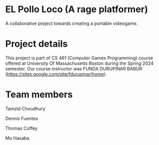 # EL Pollo Loco (A rage platformer)
A collaborative project towards creating a portable videogame.
# Project details
This project is part of CS 461 (Computer Games Programming) course offered at University Of Massachusetts Boston during the Spring 2024 semester. Our course instructor was FUNDA DURUPINAR BABUR (https://sites.google.com/site/fdurupinar/home).

# Team members
Tamzid Choudhury

Dennis Fuentes

Thomas Coffey

Mo Hasaba
